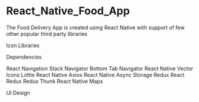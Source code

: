 # React_Native_Food_App
The Food Delivery App is created using React Native with support of few other popular third party libraries

Icon Libraries

Dependencies

React Navigation
Stack Navigator
Bottom Tab Navigator
React Native Vector Icons
Lottie React Native
Axios
React Native Async Storage
Redux
React Redux
Redux Thunk
React Native Maps

UI Design

